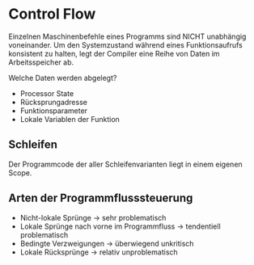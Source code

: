 # Control Flow
Einzelnen Maschinenbefehle eines Programms sind NICHT unabhängig voneinander.
Um den Systemzustand während eines Funktionsaufrufs konsistent zu halten, legt der Compiler eine Reihe von Daten im Arbeitsspeicher ab.

Welche Daten werden abgelegt?

- Processor State
- Rücksprungadresse 
- Funktionsparameter
- Lokale Variablen der Funktion

## Schleifen

Der Programmcode der aller Schleifenvarianten liegt in einem eigenen Scope.

## Arten der Programmflusssteuerung

- Nicht-lokale Sprünge → sehr problematisch
- Lokale Sprünge nach vorne im Programmfluss → tendentiell problematisch 
- Bedingte Verzweigungen → überwiegend unkritisch 
- Lokale Rücksprünge → relativ unproblematisch